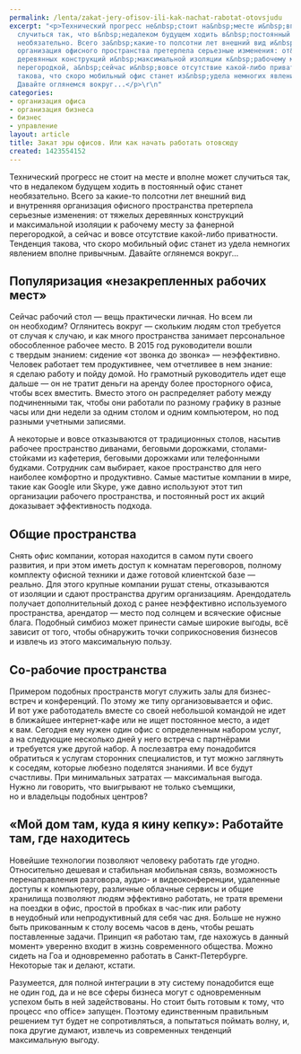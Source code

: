 ```yaml
---
permalink: /lenta/zakat-jery-ofisov-ili-kak-nachat-rabotat-otovsjudu
excerpt: "<p>Технический прогресс не&nbsp;стоит на&nbsp;месте и&nbsp;вполне может
  случиться так, что в&nbsp;недалеком будущем ходить в&nbsp;постоянный офис станет
  необязательно. Всего за&nbsp;какие-то полсотни лет внешний вид и&nbsp;внутренняя
  организация офисного пространства претерпела серьезные изменения: от&nbsp;тяжелых
  деревянных конструкций и&nbsp;максимальной изоляции к&nbsp;рабочему месту за&nbsp;фанерной
  перегородкой, а&nbsp;сейчас и&nbsp;вовсе отсутствие какой-либо приватности. Тенденция
  такова, что скоро мобильный офис станет из&nbsp;удела немногих явлением вполне привычным.
  Давайте оглянемся вокруг...</p>\r\n"
categories:
- организация офиса
- организация бизнеса
- бизнес
- управление
layout: article
title: Закат эры офисов. Или как начать работать отовсюду
created: 1423554152
---
```

<!--break-->
<p>Технический прогресс не&nbsp;стоит на&nbsp;месте и&nbsp;вполне может случиться так, что в&nbsp;недалеком будущем ходить в&nbsp;постоянный офис станет необязательно. Всего за&nbsp;какие-то полсотни лет внешний вид и&nbsp;внутренняя организация офисного пространства претерпела серьезные изменения: от&nbsp;тяжелых деревянных конструкций и&nbsp;максимальной изоляции к&nbsp;рабочему месту за&nbsp;фанерной перегородкой, а&nbsp;сейчас и&nbsp;вовсе отсутствие какой-либо приватности. Тенденция такова, что скоро мобильный офис станет из&nbsp;удела немногих явлением вполне привычным. Давайте оглянемся вокруг...</p>
<h2>Популяризация «незакрепленных рабочих мест»</h2>
<p>Сейчас рабочий стол&nbsp;— вещь практически личная. Но&nbsp;всем&nbsp;ли он&nbsp;необходим? Оглянитесь вокруг&nbsp;— скольким людям стол требуется от&nbsp;случая к&nbsp;случаю, и&nbsp;как много пространства занимает персональное обособленное рабочее место. В&nbsp;2015 год руководители вошли с&nbsp;твердым знанием: сидение «от&nbsp;звонка до&nbsp;звонка»&nbsp;— неэффективно. Человек работает тем продуктивнее, чем отчетливее в&nbsp;нем знание: я&nbsp;сделаю работу и&nbsp;пойду домой. Но&nbsp;грамотный руководитель идет еще дальше&nbsp;— он&nbsp;не&nbsp;тратит деньги на&nbsp;аренду более просторного офиса, чтобы всех вместить. Вместо этого он&nbsp;распределяет работу между подчиненными так, чтобы они работали по&nbsp;разному графику в&nbsp;разные часы или дни недели за&nbsp;одним столом и&nbsp;одним компьютером, но&nbsp;под разными учетными записями.</p>
<p>А&nbsp;некоторые и&nbsp;вовсе отказываются от&nbsp;традиционных столов, насытив рабочее пространство диванами, беговыми дорожками, столами-стойками из&nbsp;кафетерия, беговыми дорожками или телефонными будками. Сотрудник сам выбирает, какое пространство для него наиболее комфортно и&nbsp;продуктивно. Самые маститые компании в&nbsp;мире, такие как Google или Skype, уже давно используют этот тип организации рабочего пространства, и&nbsp;постоянный рост их&nbsp;акций доказывает эффективность подхода.</p>
<h2>Общие пространства</h2>
<p>Снять офис компании, которая находится в&nbsp;самом пути своего развития, и&nbsp;при этом иметь доступ к&nbsp;комнатам переговоров, полному комплекту офисной техники и&nbsp;даже готовой клиентской базе&nbsp;— реально. Для этого крупные компании рушат стены, отказываются от&nbsp;изоляции и&nbsp;сдают пространства другим организациям. Арендодатель получает дополнительный доход с&nbsp;ранее неэффективно используемого пространства, арендатор&nbsp;— место под солнцем и&nbsp;всяческие офисные блага. Подобный симбиоз может принести самые широкие выгоды, всё зависит от&nbsp;того, чтобы обнаружить точки соприкосновения бизнесов и&nbsp;извлечь из&nbsp;этого максимальную пользу.</p>
<h2>Со-рабочие пространства</h2>
<p>Примером подобных пространств могут служить залы для бизнес-встреч и&nbsp;конференций. По&nbsp;этому&nbsp;же типу организовывается и&nbsp;офис. И&nbsp;вот уже работодатель вместе со&nbsp;своей небольшой командой не&nbsp;идет в&nbsp;ближайшее интернет-кафе или не&nbsp;ищет постоянное место, а&nbsp;идет к&nbsp;вам. Сегодня ему нужен один офис с&nbsp;определенным набором услуг, а&nbsp;на&nbsp;следующие несколько дней у&nbsp;него встреча с&nbsp;партнёрами и&nbsp;требуется уже другой набор. А&nbsp;послезавтра ему понадобится обратиться к&nbsp;услугам сторонних специалистов, и&nbsp;тут можно заглянуть к&nbsp;соседям, которые любезно поделятся знаниями. И&nbsp;все будут счастливы. При минимальных затратах&nbsp;— максимальная выгода. Нужно&nbsp;ли говорить, что выигрывают не&nbsp;только съемщики, но&nbsp;и&nbsp;владельцы подобных центров?</p>
<h2>«Мой дом там, куда я&nbsp;кину кепку»: Работайте там, где находитесь</h2>
<p>Новейшие технологии позволяют человеку работать где угодно. Относительно дешевая и&nbsp;стабильная мобильная связь, возможность перенаправления разговора, аудио- и&nbsp;видеоконференции, удаленные доступы к&nbsp;компьютеру, различные облачные сервисы и&nbsp;общие хранилища позволяют людям эффективно работать, не&nbsp;тратя времени на&nbsp;поездки в&nbsp;офис, простой в&nbsp;пробках в&nbsp;час-пик или работу в&nbsp;неудобный или непродуктивный для себя час дня. Больше не&nbsp;нужно быть прикованным к&nbsp;столу восемь часов в&nbsp;день, чтобы решать поставленные задачи. Принцип «я&nbsp;работаю там, где нахожусь в&nbsp;данный момент» уверенно входит в&nbsp;жизнь современного общества. Можно сидеть на&nbsp;Гоа и&nbsp;одновременно работать в&nbsp;Санкт-Петербурге. Некоторые так и&nbsp;делают, кстати.</p>
<p>Разумеется, для полной интеграции в&nbsp;эту систему понадобится еще не&nbsp;один год, да&nbsp;и&nbsp;не&nbsp;все сферы бизнеса могут с&nbsp;одновременным успехом быть в&nbsp;ней задействованы. Но&nbsp;стоит быть готовым к&nbsp;тому, что процесс «no&nbsp;office» запущен. Поэтому единственным правильным решением тут будет не&nbsp;сопротивляться, а&nbsp;попытаться поймать волну, и, пока другие думают, извлечь из&nbsp;современных тенденций максимальную выгоду.</p>
<br/>
